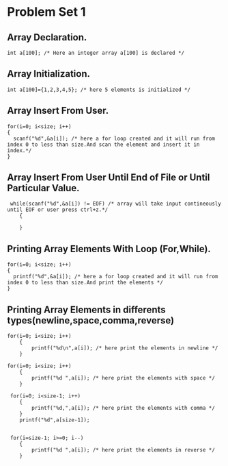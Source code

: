 # Problem Set 1

## Array Declaration.
```
int a[100]; /* Here an integer array a[100] is declared */ 
```
## Array Initialization.
```
int a[100]={1,2,3,4,5}; /* here 5 elements is initialized */
```
## Array Insert From User.
```
for(i=0; i<size; i++)
{
  scanf("%d",&a[i]); /* here a for loop created and it will run from index 0 to less than size.And scan the element and insert it in index.*/
}
```
## Array Insert From User Until End of File or Until Particular Value.
```
 while(scanf("%d",&a[i]) != EOF) /* array will take input contineously until EOF or user press ctrl+z.*/
    {
    
    }
```
## Printing Array Elements With Loop (For,While).
```
for(i=0; i<size; i++)
{
  printf("%d",&a[i]); /* here a for loop created and it will run from index 0 to less than size.And print the elements */
}
```
## Printing Array Elements in differents types(newline,space,comma,reverse)
```
for(i=0; i<size; i++)
    {
        printf("%d\n",a[i]); /* here print the elements in newline */
    }
    
for(i=0; i<size; i++)
    {
        printf("%d ",a[i]); /* here print the elements with space */
    }
    
 for(i=0; i<size-1; i++)
    {
        printf("%d,",a[i]); /* here print the elements with comma */
    }
    printf("%d",a[size-1]);
    
    
 for(i=size-1; i>=0; i--)
    {
        printf("%d ",a[i]); /* here print the elements in reverse */
    }
```
